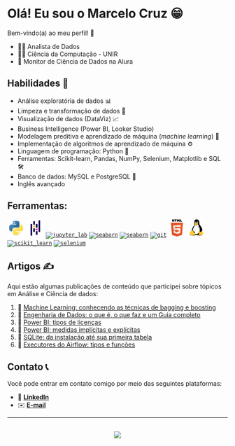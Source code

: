 # **Olá! Eu sou o Marcelo Cruz 😁** 

Bem-vindo(a) ao meu perfil! 🤘

- 👨‍🔬 Analista de Dados
- 👨‍💻 Ciência da Computação - UNIR
- 🤿 Monitor de Ciência de Dados na Alura

## Habilidades 🚀

- Análise exploratória de dados 📊
- Limpeza e transformação de dados 🧹
- Visualização de dados (DataViz) 📈
- Business Intelligence (Power BI, Looker Studio)
- Modelagem preditiva e aprendizado de máquina (*machine learning*) 🤖
- Implementação de algoritmos de aprendizado de máquina ⚙️
- Linguagem de programação: Python 🐍
- Ferramentas: Scikit-learn, Pandas, NumPy, Selenium, Matplotlib e SQL 🛠️
- Banco de dados: MySQL e PostgreSQL 💾
- Inglês avançado


## Ferramentas:

<section>
 <!-- Language icons -->
 <p align="left">
 <!-- Python -->
 <a href="https://www.python.org" target="_blank" rel="noreferrer"><code><img src="https://raw.githubusercontent.com/devicons/devicon/master/icons/python/python-original.svg" alt="python" width="40" height="40"/></code></a>
  <!-- Pandas -->
 <a href="https://pandas.pydata.org/" target="_blank" rel="noreferrer"><code><img src="https://raw.githubusercontent.com/devicons/devicon/2ae2a900d2f041da66e950e4d48052658d850630/icons/pandas/pandas-original.svg" alt="pandas" width="40" height="40"/></code></a>
 <!-- Jupyter -->
 <a href="https://jupyter.org/" target="_blank" rel="noreferrer"><code><img src="https://cdn.jsdelivr.net/gh/devicons/devicon/icons/jupyter/jupyter-original.svg" alt="jupyter_lab" width="40" height="40"/></code></a>
 <!-- Numpy -->
 <a href="https://numpy.org/" target="_blank" rel="noreferrer"><code><img src="https://cdn.jsdelivr.net/gh/devicons/devicon/icons/numpy/numpy-original.svg" alt="seaborn" width="40" height="40"/></code></a>
 <!-- Seaborn -->
 <a href="https://seaborn.pydata.org/" target="_blank" rel="noreferrer"><code><img src="https://seaborn.pydata.org/_images/logo-mark-lightbg.svg" alt="seaborn" width="40" height="40"/></code></a>
 <!-- Git -->
 <a href="https://git-scm.com/" target="_blank" rel="noreferrer"><code><img src="https://www.vectorlogo.zone/logos/git-scm/git-scm-icon.svg" alt="git" width="40" height="40"/></code></a>
 <!-- HTML 5 -->
 <a href="https://www.w3.org/html/" target="_blank" rel="noreferrer"><code><img src="https://raw.githubusercontent.com/devicons/devicon/master/icons/html5/html5-original-wordmark.svg" alt="html5" width="40" height="40"/></code></a>
 <!-- Linux -->
 <a href="https://www.linux.org/" target="_blank" rel="noreferrer"><code><img src="https://raw.githubusercontent.com/devicons/devicon/master/icons/linux/linux-original.svg" alt="linux" width="40" height="40"/></code></a>
  <!-- Scikit Learn -->
 <a href="https://scikit-learn.org/" target="_blank" rel="noreferrer"><code><img src="https://upload.wikimedia.org/wikipedia/commons/0/05/Scikit_learn_logo_small.svg" alt="scikit_learn" width="40" height="40"/></code></a>
 <!-- Selenium -->
 <a href="https://www.selenium.dev" target="_blank" rel="noreferrer"><code><img src="https://raw.githubusercontent.com/detain/svg-logos/780f25886640cef088af994181646db2f6b1a3f8/svg/selenium-logo.svg" alt="selenium" width="40" height="40"/></code></a>
 </p>
</section>

## Artigos ✍️

Aqui estão algumas publicações de conteúdo que participei sobre tópicos em Análise e Ciência de dados:

1. 📄 [Machine Learning: conhecendo as técnicas de bagging e boosting](https://www.alura.com.br/artigos/machine-learning-tecnicas-bagging-boosting)
2. 📄 [Engenharia de Dados: o que é, o que faz e um Guia completo](https://www.alura.com.br/artigos/engenharia-dados)
3. 📄 [Power BI: tipos de licenças](https://www.alura.com.br/artigos/power-bi-tipos-de-licencas)
4. 📄 [Power BI: medidas implícitas e explícitas](https://www.alura.com.br/artigos/power-bi-medidas-implicitas-e-explicitas)
5. 📄 [SQLite: da instalação até sua primeira tabela](https://www.alura.com.br/artigos/sqlite-da-instalacao-ate-primeira-tabela)
6. 📄 [Executores do Airflow: tipos e funções](https://www.alura.com.br/artigos/executores-airflow-tipos-funcoes)

## Contato 📞

Você pode entrar em contato comigo por meio das seguintes plataformas:
- 📄 **[LinkedIn](https://www.linkedin.com/in/marcelocrz/)**
- ✉️ **[E-mail](mailto:marcelocrz.ds@gmail.com)**
 
---
<br>
<div align="center">
  <!-- <a href="https://github.com/marcelocrz">
  <img height="180em" src="https://github-readme-stats.vercel.app/api?username=Alm3ida&show_icons=true&theme=aura&include_all_commits=true&count_private=true"/> -->
  <img height="180em" src="https://github-readme-stats.vercel.app/api/top-langs/?username=Alm3ida&layout=compact&langs_count=7&theme=github_dark"/>
</div>

